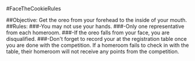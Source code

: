 #FaceTheCookieRules

##Objective: Get the oreo from your forehead to the inside of your mouth.
##Rules:
  ###-You may not use your hands.
  ###-Only one representative from each homeroom.
  ###-If the oreo falls from your face, you are disqualified.
  ###-Don't forget to record your at the registration table once you are done with the competition.  If a homeroom fails to check in with the table, their homeroom will not receive any points from the competition.
